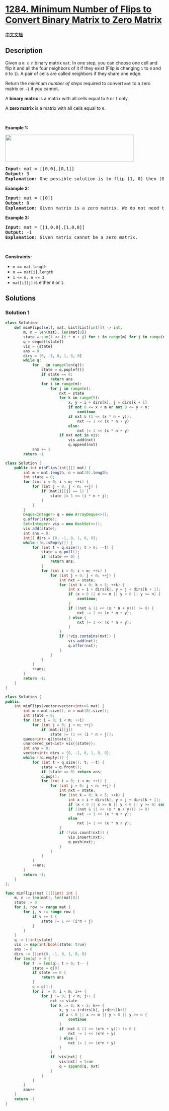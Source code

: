 # [1284. Minimum Number of Flips to Convert Binary Matrix to Zero Matrix](https://leetcode.com/problems/minimum-number-of-flips-to-convert-binary-matrix-to-zero-matrix)

[中文文档](/solution/1200-1299/1284.Minimum%20Number%20of%20Flips%20to%20Convert%20Binary%20Matrix%20to%20Zero%20Matrix/README.md)

## Description

<p>Given a <code>m x n</code> binary matrix <code>mat</code>. In one step, you can choose one cell and flip it and all the four neighbors of it if they exist (Flip is changing <code>1</code> to <code>0</code> and <code>0</code> to <code>1</code>). A pair of cells are called neighbors if they share one edge.</p>

<p>Return the <em>minimum number of steps</em> required to convert <code>mat</code> to a zero matrix or <code>-1</code> if you cannot.</p>

<p>A <strong>binary matrix</strong> is a matrix with all cells equal to <code>0</code> or <code>1</code> only.</p>

<p>A <strong>zero matrix</strong> is a matrix with all cells equal to <code>0</code>.</p>

<p>&nbsp;</p>
<p><strong class="example">Example 1:</strong></p>
<img alt="" src="https://spcdn.pages.dev/leetcode/problems/1284.Minimum%20Number%20of%20Flips%20to%20Convert%20Binary%20Matrix%20to%20Zero%20Matrix/images/matrix.png" style="width: 409px; height: 86px;" />
<pre>
<strong>Input:</strong> mat = [[0,0],[0,1]]
<strong>Output:</strong> 3
<strong>Explanation:</strong> One possible solution is to flip (1, 0) then (0, 1) and finally (1, 1) as shown.
</pre>

<p><strong class="example">Example 2:</strong></p>

<pre>
<strong>Input:</strong> mat = [[0]]
<strong>Output:</strong> 0
<strong>Explanation:</strong> Given matrix is a zero matrix. We do not need to change it.
</pre>

<p><strong class="example">Example 3:</strong></p>

<pre>
<strong>Input:</strong> mat = [[1,0,0],[1,0,0]]
<strong>Output:</strong> -1
<strong>Explanation:</strong> Given matrix cannot be a zero matrix.
</pre>

<p>&nbsp;</p>
<p><strong>Constraints:</strong></p>

<ul>
	<li><code>m == mat.length</code></li>
	<li><code>n == mat[i].length</code></li>
	<li><code>1 &lt;= m, n &lt;= 3</code></li>
	<li><code>mat[i][j]</code> is either <code>0</code> or <code>1</code>.</li>
</ul>

## Solutions

### Solution 1

<!-- tabs:start -->

```python
class Solution:
    def minFlips(self, mat: List[List[int]]) -> int:
        m, n = len(mat), len(mat[0])
        state = sum(1 << (i * n + j) for i in range(m) for j in range(n) if mat[i][j])
        q = deque([state])
        vis = {state}
        ans = 0
        dirs = [0, -1, 0, 1, 0, 0]
        while q:
            for _ in range(len(q)):
                state = q.popleft()
                if state == 0:
                    return ans
                for i in range(m):
                    for j in range(n):
                        nxt = state
                        for k in range(5):
                            x, y = i + dirs[k], j + dirs[k + 1]
                            if not 0 <= x < m or not 0 <= y < n:
                                continue
                            if nxt & (1 << (x * n + y)):
                                nxt -= 1 << (x * n + y)
                            else:
                                nxt |= 1 << (x * n + y)
                        if nxt not in vis:
                            vis.add(nxt)
                            q.append(nxt)
            ans += 1
        return -1
```

```java
class Solution {
    public int minFlips(int[][] mat) {
        int m = mat.length, n = mat[0].length;
        int state = 0;
        for (int i = 0; i < m; ++i) {
            for (int j = 0; j < n; ++j) {
                if (mat[i][j] == 1) {
                    state |= 1 << (i * n + j);
                }
            }
        }
        Deque<Integer> q = new ArrayDeque<>();
        q.offer(state);
        Set<Integer> vis = new HashSet<>();
        vis.add(state);
        int ans = 0;
        int[] dirs = {0, -1, 0, 1, 0, 0};
        while (!q.isEmpty()) {
            for (int t = q.size(); t > 0; --t) {
                state = q.poll();
                if (state == 0) {
                    return ans;
                }
                for (int i = 0; i < m; ++i) {
                    for (int j = 0; j < n; ++j) {
                        int nxt = state;
                        for (int k = 0; k < 5; ++k) {
                            int x = i + dirs[k], y = j + dirs[k + 1];
                            if (x < 0 || x >= m || y < 0 || y >= n) {
                                continue;
                            }
                            if ((nxt & (1 << (x * n + y))) != 0) {
                                nxt -= 1 << (x * n + y);
                            } else {
                                nxt |= 1 << (x * n + y);
                            }
                        }
                        if (!vis.contains(nxt)) {
                            vis.add(nxt);
                            q.offer(nxt);
                        }
                    }
                }
            }
            ++ans;
        }
        return -1;
    }
}
```

```cpp
class Solution {
public:
    int minFlips(vector<vector<int>>& mat) {
        int m = mat.size(), n = mat[0].size();
        int state = 0;
        for (int i = 0; i < m; ++i)
            for (int j = 0; j < n; ++j)
                if (mat[i][j])
                    state |= (1 << (i * n + j));
        queue<int> q{{state}};
        unordered_set<int> vis{{state}};
        int ans = 0;
        vector<int> dirs = {0, -1, 0, 1, 0, 0};
        while (!q.empty()) {
            for (int t = q.size(); t; --t) {
                state = q.front();
                if (state == 0) return ans;
                q.pop();
                for (int i = 0; i < m; ++i) {
                    for (int j = 0; j < n; ++j) {
                        int nxt = state;
                        for (int k = 0; k < 5; ++k) {
                            int x = i + dirs[k], y = j + dirs[k + 1];
                            if (x < 0 || x >= m || y < 0 || y >= n) continue;
                            if ((nxt & (1 << (x * n + y))) != 0)
                                nxt -= 1 << (x * n + y);
                            else
                                nxt |= 1 << (x * n + y);
                        }
                        if (!vis.count(nxt)) {
                            vis.insert(nxt);
                            q.push(nxt);
                        }
                    }
                }
            }
            ++ans;
        }
        return -1;
    }
};
```

```go
func minFlips(mat [][]int) int {
	m, n := len(mat), len(mat[0])
	state := 0
	for i, row := range mat {
		for j, v := range row {
			if v == 1 {
				state |= 1 << (i*n + j)
			}
		}
	}
	q := []int{state}
	vis := map[int]bool{state: true}
	ans := 0
	dirs := []int{0, -1, 0, 1, 0, 0}
	for len(q) > 0 {
		for t := len(q); t > 0; t-- {
			state = q[0]
			if state == 0 {
				return ans
			}
			q = q[1:]
			for i := 0; i < m; i++ {
				for j := 0; j < n; j++ {
					nxt := state
					for k := 0; k < 5; k++ {
						x, y := i+dirs[k], j+dirs[k+1]
						if x < 0 || x >= m || y < 0 || y >= n {
							continue
						}
						if (nxt & (1 << (x*n + y))) != 0 {
							nxt -= 1 << (x*n + y)
						} else {
							nxt |= 1 << (x*n + y)
						}
					}
					if !vis[nxt] {
						vis[nxt] = true
						q = append(q, nxt)
					}
				}
			}
		}
		ans++
	}
	return -1
}
```

<!-- tabs:end -->

<!-- end -->
